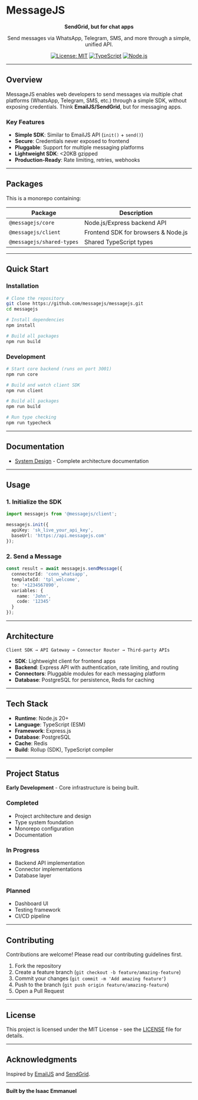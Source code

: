 # MessageJS

<div align="center">

**SendGrid, but for chat apps**

Send messages via WhatsApp, Telegram, SMS, and more through a simple, unified API.

[![License: MIT](https://img.shields.io/badge/License-MIT-yellow.svg)](https://opensource.org/licenses/MIT)
[![TypeScript](https://img.shields.io/badge/TypeScript-5.3+-blue.svg)](https://www.typescriptlang.org/)
[![Node.js](https://img.shields.io/badge/Node.js-20+-green.svg)](https://nodejs.org/)

</div>

---

## Overview

MessageJS enables web developers to send messages via multiple chat platforms (WhatsApp, Telegram, SMS, etc.) through a simple SDK, without exposing credentials. Think **EmailJS/SendGrid**, but for messaging apps.

### Key Features

- **Simple SDK**: Similar to EmailJS API (`init()` + `send()`)
- **Secure**: Credentials never exposed to frontend
- **Pluggable**: Support for multiple messaging platforms
- **Lightweight SDK**: <20KB gzipped
- **Production-Ready**: Rate limiting, retries, webhooks

---

## Packages

This is a monorepo containing:

| Package | Description |
|---------|-------------|
| `@messagejs/core` | Node.js/Express backend API |
| `@messagejs/client` | Frontend SDK for browsers & Node.js |
| `@messagejs/shared-types` | Shared TypeScript types |

---

## Quick Start

### Installation

```bash
# Clone the repository
git clone https://github.com/messagejs/messagejs.git
cd messagejs

# Install dependencies
npm install

# Build all packages
npm run build
```

### Development

```bash
# Start core backend (runs on port 3001)
npm run core

# Build and watch client SDK
npm run client

# Build all packages
npm run build

# Run type checking
npm run typecheck
```

---

## Documentation

- [System Design](system_design.txt) - Complete architecture documentation

---

## Usage

### 1. Initialize the SDK

```typescript
import messagejs from '@messagejs/client';

messagejs.init({
  apiKey: 'sk_live_your_api_key',
  baseUrl: 'https://api.messagejs.com'
});
```

### 2. Send a Message

```typescript
const result = await messagejs.sendMessage({
  connectorId: 'conn_whatsapp',
  templateId: 'tpl_welcome',
  to: '+1234567890',
  variables: {
    name: 'John',
    code: '12345'
  }
});
```

---

## Architecture

```
Client SDK → API Gateway → Connector Router → Third-party APIs
```

- **SDK**: Lightweight client for frontend apps
- **Backend**: Express API with authentication, rate limiting, and routing
- **Connectors**: Pluggable modules for each messaging platform
- **Database**: PostgreSQL for persistence, Redis for caching

---

## Tech Stack

- **Runtime**: Node.js 20+
- **Language**: TypeScript (ESM)
- **Framework**: Express.js
- **Database**: PostgreSQL
- **Cache**: Redis
- **Build**: Rollup (SDK), TypeScript compiler

---

## Project Status

**Early Development** - Core infrastructure is being built.

### Completed
- Project architecture and design
- Type system foundation
- Monorepo configuration
- Documentation

### In Progress
- Backend API implementation
- Connector implementations
- Database layer

### Planned
- Dashboard UI
- Testing framework
- CI/CD pipeline

---

## Contributing

Contributions are welcome! Please read our contributing guidelines first.

1. Fork the repository
2. Create a feature branch (`git checkout -b feature/amazing-feature`)
3. Commit your changes (`git commit -m 'Add amazing feature'`)
4. Push to the branch (`git push origin feature/amazing-feature`)
5. Open a Pull Request

---

## License

This project is licensed under the MIT License - see the [LICENSE](LICENSE) file for details.

---

## Acknowledgments

Inspired by [EmailJS](https://www.emailjs.com/) and [SendGrid](https://sendgrid.com/).

---

**Built by the Isaac Emmanuel**
